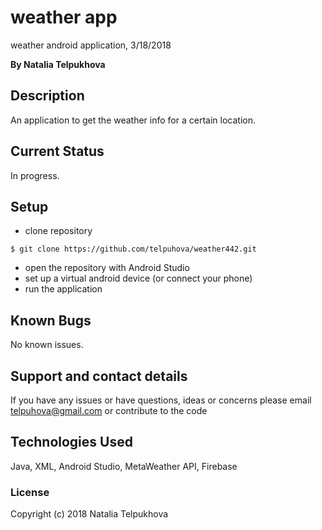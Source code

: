 # weather app

weather android application, 3/18/2018

**By Natalia Telpukhova**

## Description

An application to get the weather info for a certain location.

## Current Status

In progress.

## Setup

* clone repository
```
$ git clone https://github.com/telpuhova/weather442.git
```
* open the repository with Android Studio
* set up a virtual android device (or connect your phone)
* run the application

## Known Bugs

No known issues.

## Support and contact details

If you have any issues or have questions, ideas or concerns please email telpuhova@gmail.com or contribute to the code

## Technologies Used

Java, XML, Android Studio, MetaWeather API, Firebase

### License

Copyright (c) 2018 Natalia Telpukhova
